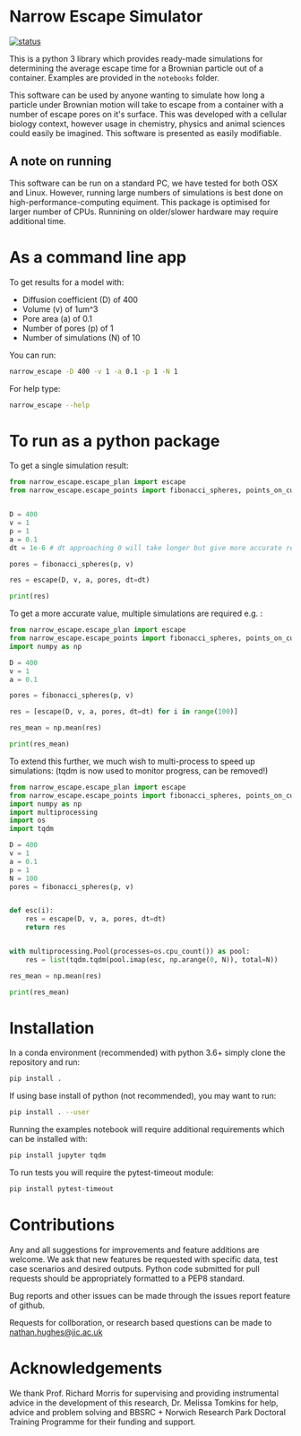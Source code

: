 # Narrow Escape Simulator

[![status](https://joss.theoj.org/papers/c47ec67686a14361072ed703a58bac15/status.svg)](https://joss.theoj.org/papers/c47ec67686a14361072ed703a58bac15)


This is a python 3 library which provides ready-made simulations for determining the average escape time for a Brownian particle out of a container.
Examples are provided in the `notebooks` folder.


This software can be used by anyone wanting to simulate how long a particle under Brownian motion will take to escape from a container with a number of escape pores on it's surface. This was developed with a cellular biology context, however usage in chemistry, physics and animal sciences could easily be imagined. This software is presented as easily modifiable.


## A note on running

This software can be run on a standard PC, we have tested for both OSX and Linux. However, running large numbers of simulations is best done on high-performance-computing equiment. This package is optimised for larger number of CPUs. Runnining on older/slower hardware may require additional time.

# As a command line app

To get results for a model with:

- Diffusion coefficient (D) of 400
- Volume (v) of 1um^3
- Pore area (a) of 0.1
- Number of pores (p) of 1
- Number of simulations (N) of 10

You can run:

``` bash
narrow_escape -D 400 -v 1 -a 0.1 -p 1 -N 1
```

For help type:

``` bash
narrow_escape --help
```


# To run as a python package


To get a single simulation result:

``` python
from narrow_escape.escape_plan import escape
from narrow_escape.escape_points import fibonacci_spheres, points_on_cube_surface


D = 400
v = 1
p = 1
a = 0.1
dt = 1e-6 # dt approaching 0 will take longer but give more accurate results

pores = fibonacci_spheres(p, v)

res = escape(D, v, a, pores, dt=dt)

print(res)

```

To get a more accurate value, multiple simulations are required e.g. :

``` python
from narrow_escape.escape_plan import escape
from narrow_escape.escape_points import fibonacci_spheres, points_on_cube_surface
import numpy as np

D = 400
v = 1
a = 0.1

pores = fibonacci_spheres(p, v)

res = [escape(D, v, a, pores, dt=dt) for i in range(100)]

res_mean = np.mean(res)

print(res_mean)

```

To extend this further, we much wish to multi-process to speed up simulations:
(tqdm is now used to monitor progress, can be removed!)

``` python
from narrow_escape.escape_plan import escape
from narrow_escape.escape_points import fibonacci_spheres, points_on_cube_surface
import numpy as np
import multiprocessing
import os
import tqdm

D = 400
v = 1
a = 0.1
p = 1
N = 100
pores = fibonacci_spheres(p, v)


def esc(i):
    res = escape(D, v, a, pores, dt=dt)
    return res


with multiprocessing.Pool(processes=os.cpu_count()) as pool:
    res = list(tqdm.tqdm(pool.imap(esc, np.arange(0, N)), total=N))

res_mean = np.mean(res)

print(res_mean)

```


# Installation

In a conda environment (recommended) with python 3.6+ simply clone the repository and run:

``` bash
pip install .
```

If using base install of python (not recommended), you may want to run:

``` bash
pip install . --user
```

Running the examples notebook will require additional requirements which can be installed with:

``` bash
pip install jupyter tqdm
```

To run tests you will require the pytest-timeout module:

``` bash
pip install pytest-timeout
```

# Contributions

Any and all suggestions for improvements and feature additions are welcome. We ask that new features be requested with specific data, test case scenarios and desired outputs. Python code submitted for pull requests should be appropriately formatted to a PEP8 standard.

Bug reports and other issues can be made through the issues report feature of github.

Requests for collboration, or research based questions can be made to nathan.hughes@jic.ac.uk

# Acknowledgements

We thank Prof. Richard Morris for supervising and providing instrumental advice in the development of this research, Dr. Melissa Tomkins for help, advice and problem solving and BBSRC + Norwich Research Park Doctoral Training Programme for their funding and support.
